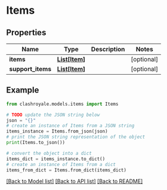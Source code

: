 # Items


## Properties

Name | Type | Description | Notes
------------ | ------------- | ------------- | -------------
**items** | [**List[Item]**](Item.md) |  | [optional] 
**support_items** | [**List[Item]**](Item.md) |  | [optional] 

## Example

```python
from clashroyale.models.items import Items

# TODO update the JSON string below
json = "{}"
# create an instance of Items from a JSON string
items_instance = Items.from_json(json)
# print the JSON string representation of the object
print(Items.to_json())

# convert the object into a dict
items_dict = items_instance.to_dict()
# create an instance of Items from a dict
items_from_dict = Items.from_dict(items_dict)
```
[[Back to Model list]](../README.md#documentation-for-models) [[Back to API list]](../README.md#documentation-for-api-endpoints) [[Back to README]](../README.md)


